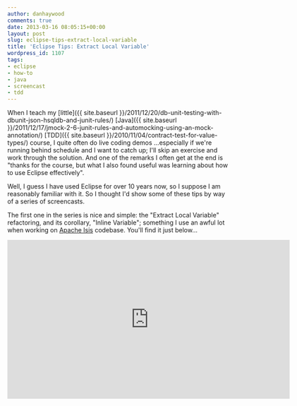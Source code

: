 ```yaml
---
author: danhaywood
comments: true
date: 2013-03-16 08:05:15+00:00
layout: post
slug: eclipse-tips-extract-local-variable
title: 'Eclipse Tips: Extract Local Variable'
wordpress_id: 1107
tags:
- eclipse
- how-to
- java
- screencast
- tdd
---
```


When I teach my [little]({{ site.baseurl }}/2011/12/20/db-unit-testing-with-dbunit-json-hsqldb-and-junit-rules/) [Java]({{ site.baseurl }}/2011/12/17/jmock-2-6-junit-rules-and-automocking-using-an-mock-annotation/) [TDD]({{ site.baseurl }}/2010/11/04/contract-test-for-value-types/) course, I quite often do live coding demos ...especially if we're running behind schedule and I want to catch up; I'll skip an exercise and work through the solution.  And one of the remarks I often get at the end is "thanks for the course, but what I also found useful was learning about how to use Eclipse effectively".

Well, I guess I have used Eclipse for over 10 years now, so I suppose I am reasonably familiar with it.  So I thought I'd show some of these tips by way of a series of screencasts.

The first one in the series is nice and simple: the "Extract Local Variable" refactoring, and its corollary, "Inline Variable"; something I use an awful lot when working on [Apache Isis](http://isis.apache.org) codebase.  You'll find it just below...

<iframe width="640" height="360" src="https://www.youtube.com/embed/VHI70vXoOnc" frameborder="0" allowfullscreen></iframe>
